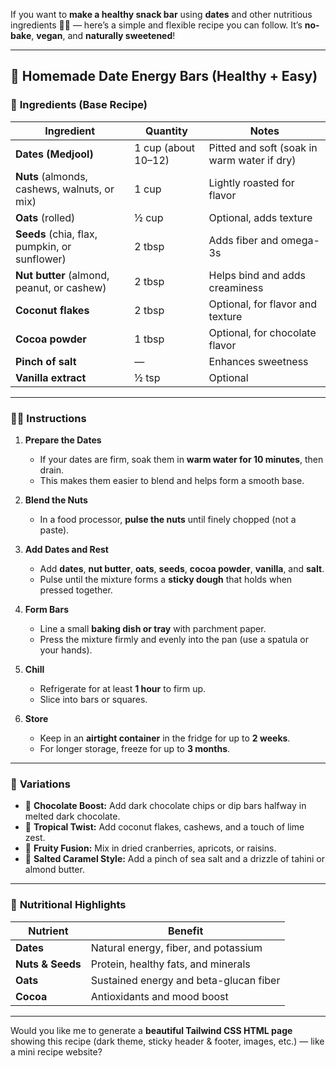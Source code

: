 If you want to **make a healthy snack bar** using **dates** and other nutritious ingredients 🍫🌿 — here’s a simple and flexible recipe you can follow. It’s **no-bake**, **vegan**, and **naturally sweetened**!

---

## 🌰 **Homemade Date Energy Bars (Healthy + Easy)**

### 🧺 **Ingredients (Base Recipe)**

| Ingredient                                    | Quantity            | Notes                                       |
| --------------------------------------------- | ------------------- | ------------------------------------------- |
| **Dates (Medjool)**                           | 1 cup (about 10–12) | Pitted and soft (soak in warm water if dry) |
| **Nuts** (almonds, cashews, walnuts, or mix)  | 1 cup               | Lightly roasted for flavor                  |
| **Oats** (rolled)                             | ½ cup               | Optional, adds texture                      |
| **Seeds** (chia, flax, pumpkin, or sunflower) | 2 tbsp              | Adds fiber and omega-3s                     |
| **Nut butter** (almond, peanut, or cashew)    | 2 tbsp              | Helps bind and adds creaminess              |
| **Coconut flakes**                            | 2 tbsp              | Optional, for flavor and texture            |
| **Cocoa powder**                              | 1 tbsp              | Optional, for chocolate flavor              |
| **Pinch of salt**                             | —                   | Enhances sweetness                          |
| **Vanilla extract**                           | ½ tsp               | Optional                                    |

---

### 🧑‍🍳 **Instructions**

1. **Prepare the Dates**

   * If your dates are firm, soak them in **warm water for 10 minutes**, then drain.
   * This makes them easier to blend and helps form a smooth base.

2. **Blend the Nuts**

   * In a food processor, **pulse the nuts** until finely chopped (not a paste).

3. **Add Dates and Rest**

   * Add **dates**, **nut butter**, **oats**, **seeds**, **cocoa powder**, **vanilla**, and **salt**.
   * Pulse until the mixture forms a **sticky dough** that holds when pressed together.

4. **Form Bars**

   * Line a small **baking dish or tray** with parchment paper.
   * Press the mixture firmly and evenly into the pan (use a spatula or your hands).

5. **Chill**

   * Refrigerate for at least **1 hour** to firm up.
   * Slice into bars or squares.

6. **Store**

   * Keep in an **airtight container** in the fridge for up to **2 weeks**.
   * For longer storage, freeze for up to **3 months**.

---

### 🌟 **Variations**

* 🍫 **Chocolate Boost:** Add dark chocolate chips or dip bars halfway in melted dark chocolate.
* 🥥 **Tropical Twist:** Add coconut flakes, cashews, and a touch of lime zest.
* 🍎 **Fruity Fusion:** Mix in dried cranberries, apricots, or raisins.
* 🧂 **Salted Caramel Style:** Add a pinch of sea salt and a drizzle of tahini or almond butter.

---

### 💪 **Nutritional Highlights**

| Nutrient         | Benefit                                |
| ---------------- | -------------------------------------- |
| **Dates**        | Natural energy, fiber, and potassium   |
| **Nuts & Seeds** | Protein, healthy fats, and minerals    |
| **Oats**         | Sustained energy and beta-glucan fiber |
| **Cocoa**        | Antioxidants and mood boost            |

---

Would you like me to generate a **beautiful Tailwind CSS HTML page** showing this recipe (dark theme, sticky header & footer, images, etc.) — like a mini recipe website?
